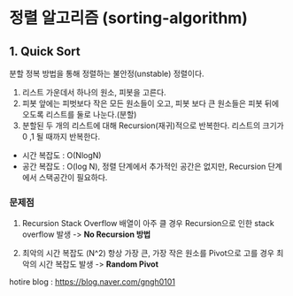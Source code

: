 # 정렬 알고리즘 (sorting-algorithm)

## 1. Quick Sort
분할 정복 방법을 통해 정렬하는 불안정(unstable) 정렬이다. 

1. 리스트 가운데서 하나의 원소, 피봇을 고른다. 
2. 피봇 앞에는 피벗보다 작은 모든 원소들이 오고, 피봇 보다 큰 원소들은 피봇 뒤에 오도록 리스트를 둘로 나눈다.(분할)
3. 분할된 두 개의 리스트에 대해 Recursion(재귀)적으로 반복한다. 리스트의 크기가 0 ,1 될 때까지 반복한다. 

- 시간 복잡도 : O(NlogN)
- 공간 복잡도 : O(log N), 정렬 단계에서 추가적인 공간은 없지만, Recursion 단계에서 스택공간이 필요하다.  


### 문제점 
1. Recursion Stack Overflow
배열이 아주 클 경우 Recursion으로 인한 stack overflow 발생
-> <b>No Recursion 방법</b> 

2. 최악의 시간 복잡도 (N^2)
항상 가장 큰, 가장 작은 원소를 Pivot으로 고를 경우 최악의 시간 복잡도 발생
-> <b>Random Pivot</b>


hotire blog : https://blog.naver.com/gngh0101
